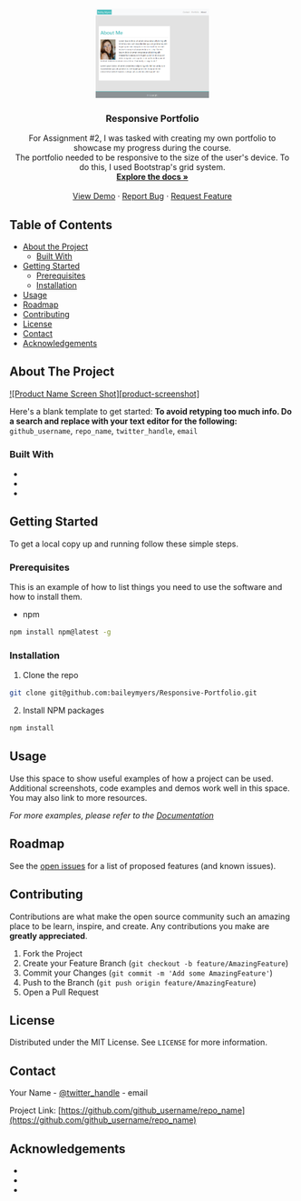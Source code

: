 <!-- PROJECT LOGO -->
<br />
<p align="center">
  <a href="https://github.com/baileymyers/Responsive-Portfolio">
    <img src="./images/portfolioimage" alt="Logo" width="200" height="auto">
  </a>

  <h3 align="center">Responsive Portfolio</h3>

  <p align="center">
    For Assignment #2, I was tasked with creating my own portfolio to showcase my progress during the course.
    <br />
    The portfolio needed to be responsive to the size of the user's device. To do this, I used Bootstrap's grid system.
    <br />
    <a href="https://github.com/baileymyers/Responsive-Portfolio"><strong>Explore the docs »</strong></a>
    <br />
    <br />
    <a href="https://github.com/baileymyers/Responsive-Portfolio">View Demo</a>
    ·
    <a href="https://github.com/baileymyers/Responsive-Portfolio/issues">Report Bug</a>
    ·
    <a href="https://github.com/baileymyers/Responsive-Portfolio/issues">Request Feature</a>
  </p>
</p>



<!-- TABLE OF CONTENTS -->
## Table of Contents

* [About the Project](#about-the-project)
  * [Built With](#built-with)
* [Getting Started](#getting-started)
  * [Prerequisites](#prerequisites)
  * [Installation](#installation)
* [Usage](#usage)
* [Roadmap](#roadmap)
* [Contributing](#contributing)
* [License](#license)
* [Contact](#contact)
* [Acknowledgements](#acknowledgements)



<!-- ABOUT THE PROJECT -->
## About The Project

[![Product Name Screen Shot][product-screenshot]](https://example.com)

Here's a blank template to get started:
**To avoid retyping too much info. Do a search and replace with your text editor for the following:**
`github_username`, `repo_name`, `twitter_handle`, `email`


### Built With

* []()
* []()
* []()



<!-- GETTING STARTED -->
## Getting Started

To get a local copy up and running follow these simple steps.

### Prerequisites

This is an example of how to list things you need to use the software and how to install them.
* npm
```sh
npm install npm@latest -g
```

### Installation

1. Clone the repo
```sh
git clone git@github.com:baileymyers/Responsive-Portfolio.git
```
2. Install NPM packages
```sh
npm install
```



<!-- USAGE EXAMPLES -->
## Usage

Use this space to show useful examples of how a project can be used. Additional screenshots, code examples and demos work well in this space. You may also link to more resources.

_For more examples, please refer to the [Documentation](https://example.com)_



<!-- ROADMAP -->
## Roadmap

See the [open issues](https://github.com/github_username/repo_name/issues) for a list of proposed features (and known issues).



<!-- CONTRIBUTING -->
## Contributing

Contributions are what make the open source community such an amazing place to be learn, inspire, and create. Any contributions you make are **greatly appreciated**.

1. Fork the Project
2. Create your Feature Branch (`git checkout -b feature/AmazingFeature`)
3. Commit your Changes (`git commit -m 'Add some AmazingFeature'`)
4. Push to the Branch (`git push origin feature/AmazingFeature`)
5. Open a Pull Request



<!-- LICENSE -->
## License

Distributed under the MIT License. See `LICENSE` for more information.



<!-- CONTACT -->
## Contact

Your Name - [@twitter_handle](https://twitter.com/twitter_handle) - email

Project Link: [https://github.com/github_username/repo_name](https://github.com/github_username/repo_name)



<!-- ACKNOWLEDGEMENTS -->
## Acknowledgements

* []()
* []()
* []()
